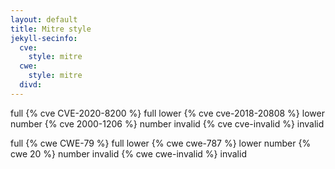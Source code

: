 ```yaml
---
layout: default
title: Mitre style
jekyll-secinfo: 
  cve: 
    style: mitre
  cwe: 
    style: mitre
  divd:
---
```


full {% cve CVE-2020-8200 %} full
lower {% cve cve-2018-20808 %} lower
number {% cve 2000-1206 %} number
invalid {% cve cve-invalid %} invalid

full {% cwe CWE-79 %} full
lower {% cwe cwe-787 %} lower
number {% cwe 20 %} number
invalid {% cwe cwe-invalid %} invalid